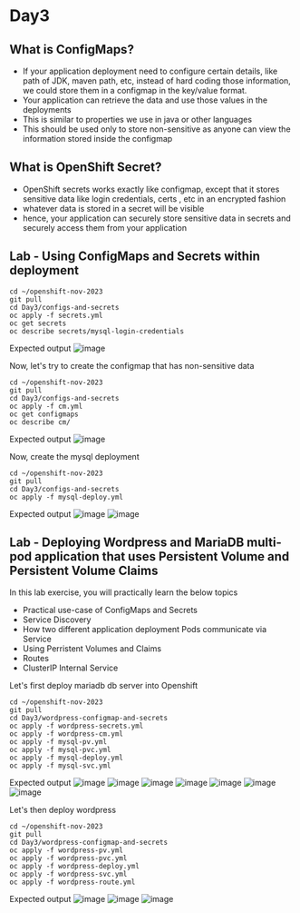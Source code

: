 # Day3

## What is ConfigMaps?
- If your application deployment need to configure certain details, like path of JDK, maven path, etc, instead of hard coding those information, we could store them in a configmap in the key/value format.
- Your application can retrieve the data and use those values in the deployments
- This is similar to properties we use in java or other languages
- This should be used only to store non-sensitive as anyone can view the information stored inside the configmap

## What is OpenShift Secret?
- OpenShift secrets works exactly like configmap, except that it stores sensitive data like login credentials, certs , etc in an encrypted fashion
- whatever data is stored in a secret will be visible
- hence, your application can securely store sensitive data in secrets and securely access them from your application

## Lab - Using ConfigMaps and Secrets within deployment
```
cd ~/openshift-nov-2023
git pull
cd Day3/configs-and-secrets
oc apply -f secrets.yml
oc get secrets
oc describe secrets/mysql-login-credentials
```

Expected output
![image](https://github.com/tektutor/openshift-nov-2023/assets/12674043/cfab21f5-86af-4241-88e5-75f6b1b8e87f)

Now, let's try to create the configmap that has non-sensitive data
```
cd ~/openshift-nov-2023
git pull
cd Day3/configs-and-secrets
oc apply -f cm.yml
oc get configmaps
oc describe cm/
```

Expected output
![image](https://github.com/tektutor/openshift-nov-2023/assets/12674043/a21164de-97b7-4085-9412-dd2e08924290)

Now, create the mysql deployment
```
cd ~/openshift-nov-2023
git pull
cd Day3/configs-and-secrets
oc apply -f mysql-deploy.yml
```

Expected output
![image](https://github.com/tektutor/openshift-nov-2023/assets/12674043/b608a309-021a-4595-8207-3d01d1e479cf)
![image](https://github.com/tektutor/openshift-nov-2023/assets/12674043/49adbb81-70cd-4cf0-8520-b9c49520d640)

## Lab - Deploying Wordpress and MariaDB multi-pod application that uses Persistent Volume and Persistent Volume Claims
In this lab exercise, you will practically learn the below topics
- Practical use-case of ConfigMaps and Secrets
- Service Discovery
- How two different application deployment Pods communicate via Service
- Using Perristent Volumes and Claims
- Routes
- ClusterIP Internal Service

Let's first deploy mariadb db server into Openshift  
```
cd ~/openshift-nov-2023
git pull
cd Day3/wordpress-configmap-and-secrets
oc apply -f wordpress-secrets.yml
oc apply -f wordpress-cm.yml
oc apply -f mysql-pv.yml
oc apply -f mysql-pvc.yml
oc apply -f mysql-deploy.yml
oc apply -f mysql-svc.yml
```

Expected output
![image](https://github.com/tektutor/openshift-nov-2023/assets/12674043/4386fbff-4aa0-4a80-bcc7-e89df91b2664)
![image](https://github.com/tektutor/openshift-nov-2023/assets/12674043/50dde9cc-1862-4375-a128-d5867c2cc7fc)
![image](https://github.com/tektutor/openshift-nov-2023/assets/12674043/0c0e5377-196e-4a32-9e42-f278d78a7cda)
![image](https://github.com/tektutor/openshift-nov-2023/assets/12674043/3be2b3a6-3cd5-4a79-9940-46256d6766e4)
![image](https://github.com/tektutor/openshift-nov-2023/assets/12674043/b7a962bf-3b71-4bc0-8c53-f815c958cd6c)
![image](https://github.com/tektutor/openshift-nov-2023/assets/12674043/f9217737-c92a-43b7-b84a-6705458aec1d)
![image](https://github.com/tektutor/openshift-nov-2023/assets/12674043/dfccbf02-8c99-456b-b06a-15e70f68c5f9)


Let's then deploy wordpress
```
cd ~/openshift-nov-2023
git pull
cd Day3/wordpress-configmap-and-secrets
oc apply -f wordpress-pv.yml
oc apply -f wordpress-pvc.yml
oc apply -f wordpress-deploy.yml
oc apply -f wordpress-svc.yml
oc apply -f wordpress-route.yml
```

Expected output
![image](https://github.com/tektutor/openshift-nov-2023/assets/12674043/6ac7700d-41be-46f7-aea0-d961c94c9281)
![image](https://github.com/tektutor/openshift-nov-2023/assets/12674043/775add8b-5fb2-493a-9ef1-22fd2b1c1875)
![image](https://github.com/tektutor/openshift-nov-2023/assets/12674043/0a40d48a-4c2a-4c0d-847b-c05c61d0c24d)
